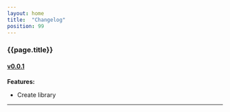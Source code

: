 ```yaml
---
layout: home 
title:  "Changelog"
position: 99
---
```


### {{page.title}}

#### [v0.0.1](https://github.com/artemkorsakov/scalenium/releases/tag/v0.0.1)

**Features:**

- Create library

---
